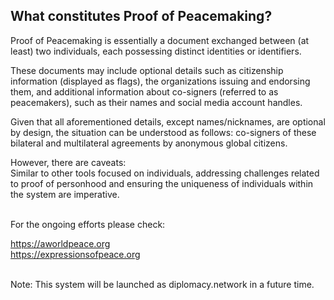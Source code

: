 ## What constitutes Proof of Peacemaking?

Proof of Peacemaking is essentially a document exchanged between (at least) two individuals, each possessing distinct identities or identifiers.

These documents may include optional details such as citizenship information (displayed as flags), the organizations issuing and endorsing them, and additional information about co-signers (referred to as peacemakers), such as their names and social media account handles.

Given that all aforementioned details, except names/nicknames, are optional by design, the situation can be understood as follows: co-signers of these bilateral and multilateral agreements by anonymous global citizens.

However, there are caveats: <br>
Similar to other tools focused on individuals, addressing challenges related to proof of personhood and ensuring the uniqueness of individuals within the system are imperative.

<br>
For the ongoing efforts please check:

https://aworldpeace.org <br>
https://expressionsofpeace.org

<br>
Note:
This system will be launched as diplomacy.network
in a future time.
